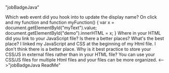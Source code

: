 "jobBadgeJava"
<!-->Which web event did you hook into to update the display name? 
On click and my function and function 
    myFunction() {
    var x = document.getElementById("myText").value;
    document.getElementById("demo").innerHTML = x;
}
Where in your HTML did you link to your JavaScript file? Is there a better places? What's the best place? 
I linked my JavaScript and CSS at the beginning of my Html file. I don't think there is a better place.

Why is it best practice to store your CSS/JS in external files rather than in your HTML file?
You can use your CSS/JS files for multiple Html files and your files can be more organized.

 <-->"jobBadgeJava ReadMe"
